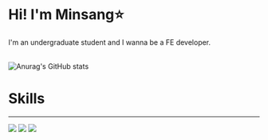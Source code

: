 <h1>Hi! I'm Minsang⭐️</h1>
I'm an undergraduate student and I wanna be a FE developer.
<br>
<br>

![Anurag's GitHub stats](https://github-readme-stats.vercel.app/api?username=devminsang&show_icons=true&theme=swift)

# Skills
<hr>
<p>
<img src="https://img.shields.io/badge/React.js-120807?style=flat&logo=React&logoColor=white"/></a>&nbsp<img src="https://img.shields.io/badge/Node.js-7cb602?style=flat&logo=Node.js&logoColor=white"/></a>&nbsp<img src="https://img.shields.io/badge/Python-1E3F5A?style=flat&logo=Python&logoColor=white"/></a>&nbsp 
</p>

